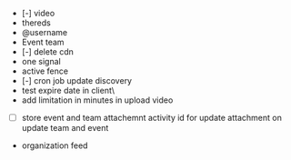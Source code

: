 - [-] video
- thereds
- @username
- Event team
- [-] delete cdn
- one signal
- active fence
- [-] cron job update discovery
- test expire date in client\
- add limitation in minutes in upload video
- [ ] store event and team attachemnt activity id for update attachment on update team and event
- organization feed